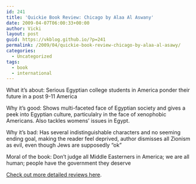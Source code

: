 ```yaml
---
id: 241
title: 'Quickie Book Review: Chicago by Alaa Al Aswany'
date: 2009-04-07T06:00:33+00:00
author: Vicki
layout: post
guid: https://vkblog.github.io/?p=241
permalink: /2009/04/quickie-book-review-chicago-by-alaa-al-asawy/
categories:
  - Uncategorized
tags:
  - book
  - international
---
```

What it&#8217;s about: Serious Egyptian college students in America ponder their future in a post 9-11 America
  
Why it&#8217;s good: Shows multi-faceted face of Egyptian society and gives a peek into Egyptian culture, particulalry in the face of xenophobic Americans. Also tackles womens&#8217; issues in Egypt.
  
Why it&#8217;s bad: Has several indistinguishable characters and no seeming ending goal, making the reader feel deprived, author dismisses all Zionism as evil, even though Jews are supposedly &#8220;ok&#8221;
  
Moral of the book: Don&#8217;t judge all Middle Easterners in America; we are all human; people have the government they deserve

[Check out more detailed reviews here](http://www.amazon.com/Chicago-Novel-Alaa-Al-Aswany/dp/0061452564/ref=sr_1_1?ie=UTF8&s=books&qid=1239101903&sr=1-1).